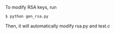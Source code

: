 To modify RSA keys, run

```sh
$ python gen_rsa.py
```

Then, it will automatically modify rsa.py and test.c
